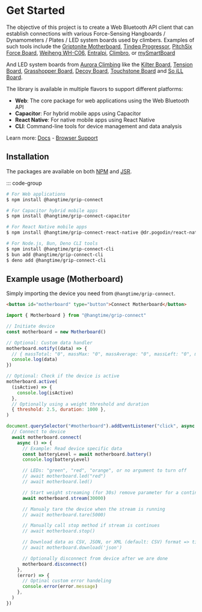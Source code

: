 # Get Started

The objective of this project is to create a Web Bluetooth API client that can establish connections with various
Force-Sensing Hangboards / Dynamometers / Plates / LED system boards used by climbers. Examples of such tools include
the [Griptonite Motherboard](https://griptonite.io/shop/motherboard/),
[Tindeq Progressor](https://tindeq.com/product/progressor/),
[PitchSix Force Board](https://pitchsix.com/products/force-board-portable),
[Weiheng WH-C06](https://weihengmanufacturer.com/products/wh-c06-bluetooth-300kg-hanging-scale/),
[Entralpi](https://entralpi.com/), [Climbro](https://climbro.com/), or
[mySmartBoard](https://www.smartboard-climbing.com/)

And LED system boards from [Aurora Climbing](https://auroraclimbing.com/) like the
[Kilter Board](https://settercloset.com/pages/the-kilter-board),
[Tension Board](https://tensionclimbing.com/product/tension-board-2/),
[Grasshopper Board](https://grasshopperclimbing.com/products/),
[Decoy Board](https://decoy-holds.com/pages/decoy-board), [Touchstone Board](https://touchstoneboardapp.com/) and
[So iLL Board](https://apps.apple.com/us/app/so-ill-board/id1358056082).

The library is available in multiple flavors to support different platforms:

- **Web**: The core package for web applications using the Web Bluetooth API
- **Capacitor**: For hybrid mobile apps using Capacitor
- **React Native**: For native mobile apps using React Native
- **CLI**: Command-line tools for device management and data analysis

Learn more: [Docs](https://stevie-ray.github.io/hangtime-grip-connect/) -
[Browser Support](https://caniuse.com/web-bluetooth)

## Installation

The packages are available on both [NPM](https://www.npmjs.com/package/@hangtime/grip-connect) and
[JSR](https://jsr.io/@hangtime/grip-connect).

::: code-group

```sh [npm]
# For Web applications
$ npm install @hangtime/grip-connect

# For Capacitor hybrid mobile apps
$ npm install @hangtime/grip-connect-capacitor

# For React Native mobile apps
$ npm install @hangtime/grip-connect-react-native @dr.pogodin/react-native-fs

# For Node.js, Bun, Deno CLI tools
$ npm install @hangtime/grip-connect-cli
$ bun add @hangtime/grip-connect-cli
$ deno add @hangtime/grip-connect-cli
```

## Example usage (Motherboard)

Simply importing the device you need from `@hangtime/grip-connect`.

```html
<button id="motherboard" type="button">Connect Motherboard</button>
```

```js
import { Motherboard } from "@hangtime/grip-connect"

// Initiate device
const motherboard = new Motherboard()

// Optional: Custom data handler
motherboard.notify((data) => {
  // { massTotal: "0", massMax: "0", massAverage: "0", massLeft: "0", massCenter: "0", massRight: "0" }
  console.log(data)
})

// Optional: Check if the device is active
motherboard.active(
  (isActive) => {
    console.log(isActive)
  },
  // Optionally using a weight threshold and duration
  { threshold: 2.5, duration: 1000 },
)

document.querySelector("#motherboard").addEventListener("click", async () => {
  // Connect to device
  await motherboard.connect(
    async () => {
      // Example: Read device specific data
      const batteryLevel = await motherboard.battery()
      console.log(batteryLevel)

      // LEDs: "green", "red", "orange", or no argument to turn off
      // await motherboard.led("red")
      // await motherboard.led()

      // Start weight streaming (for 30s) remove parameter for a continues stream
      await motherboard.stream(30000)

      // Manualy tare the device when the stream is running
      // await motherboard.tare(5000)

      // Manually call stop method if stream is continues
      // await motherboard.stop()

      // Download data as CSV, JSON, or XML (default: CSV) format => timestamp, frame, battery, samples, masses
      // await motherboard.download('json')

      // Optionally disconnect from device after we are done
      motherboard.disconnect()
    },
    (error) => {
      // Optinal custom error handeling
      console.error(error.message)
    },
  )
})
```

